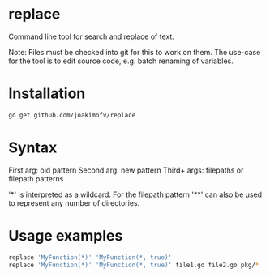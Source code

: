 # replace

Command line tool for search and replace of text.

Note: Files must be checked into git for this to work on them. The use-case for the tool is to edit source code, e.g. batch renaming of variables.

# Installation

```sh
go get github.com/joakimofv/replace
```

# Syntax

First arg: old pattern
Second arg: new pattern
Third+ args: filepaths or filepath patterns

'*' is interpreted as a wildcard. For the filepath pattern '**' can also be used to represent any number of directories.

# Usage examples

```sh
replace 'MyFunction(*)' 'MyFunction(*, true)'
replace 'MyFunction(*)' 'MyFunction(*, true)' file1.go file2.go pkg/*
```
